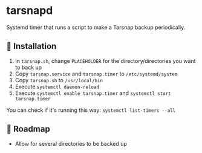 # tarsnapd

Systemd timer that runs a script to make a Tarsnap backup periodically. 

## 🔌 Installation

1. In `tarsnap.sh`, change `PLACEHOLDER` for the directory/directories you want to back up
2. Copy `tarsnap.service` and `tarsnap.timer` to `/etc/systemd/system`
3. Copy `tarsnap.sh` to `/usr/local/bin`
4. Execute `systemctl daemon-reload`
5. Execute `systemctl enable tarsnap.timer` and `systemctl start tarsnap.timer`

You can check if it's running this way: `systemctl list-timers --all`

## 🧭 Roadmap
* Allow for several directories to be backed up
